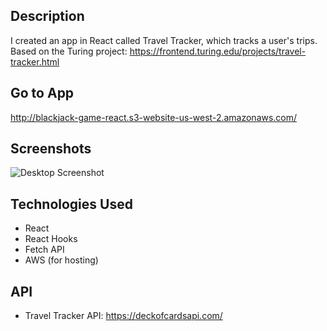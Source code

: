 ## Description
I created an app in React called Travel Tracker, which tracks a user's trips. Based on the Turing project: https://frontend.turing.edu/projects/travel-tracker.html

## Go to App
http://blackjack-game-react.s3-website-us-west-2.amazonaws.com/

## Screenshots
![Desktop Screenshot](https://github.com/hlhartley/blackjack/blob/main/blackjack_desktop.png)

## Technologies Used
- React
- React Hooks
- Fetch API
- AWS (for hosting)

## API
- Travel Tracker API: https://deckofcardsapi.com/
